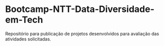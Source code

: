 # Bootcamp-NTT-Data-Diversidade-em-Tech
Repositório para publicação de projetos desenvolvidos para avaliação das atividades solicitadas.
